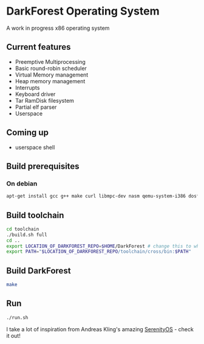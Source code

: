 # DarkForest Operating System

A work in progress x86 operating system

## Current features

- Preemptive Multiprocessing
- Basic round-robin scheduler
- Virtual Memory management
- Heap memory management
- Interrupts
- Keyboard driver
- Tar RamDisk filesystem
- Partial elf parser
- Userspace

## Coming up
- userspace shell

## Build prerequisites

### On debian
```bash
apt-get install gcc g++ make curl libmpc-dev nasm qemu-system-i386 dosfstools
```

## Build toolchain
```bash
cd toolchain
./build.sh full
cd ..
export LOCATION_OF_DARKFOREST_REPO=$HOME/DarkForest # change this to where you have placed the repo
export PATH="$LOCATION_OF_DARKFOREST_REPO/toolchain/cross/bin:$PATH"
```

## Build DarkForest
```bash
make
```

## Run
```bash
./run.sh
```


I take a lot of inspiration from Andreas Kling's amazing [SerenityOS](https://github.com/SerenityOS/serenity) - check it out!


